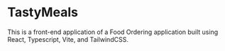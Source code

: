 # TastyMeals

This is a front-end application of a Food Ordering application built using React, Typescript, Vite, and TailwindCSS.
